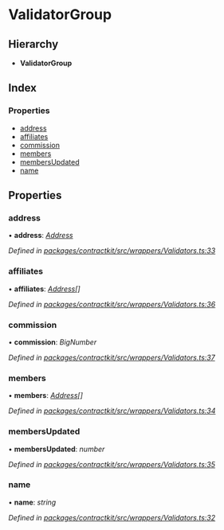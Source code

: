 # ValidatorGroup

## Hierarchy

* **ValidatorGroup**

## Index

### Properties

* [address](../interfaces/_wrappers_validators_.validatorgroup.md#address)
* [affiliates](../interfaces/_wrappers_validators_.validatorgroup.md#affiliates)
* [commission](../interfaces/_wrappers_validators_.validatorgroup.md#commission)
* [members](../interfaces/_wrappers_validators_.validatorgroup.md#members)
* [membersUpdated](../interfaces/_wrappers_validators_.validatorgroup.md#membersupdated)
* [name](../interfaces/_wrappers_validators_.validatorgroup.md#name)

## Properties

### address

• **address**: [_Address_](_base_.md#address)

_Defined in_ [_packages/contractkit/src/wrappers/Validators.ts:33_](https://github.com/celo-org/celo-monorepo/blob/master/packages/contractkit/src/wrappers/Validators.ts#L33)

### affiliates

• **affiliates**: [_Address_](_base_.md#address)_\[\]_

_Defined in_ [_packages/contractkit/src/wrappers/Validators.ts:36_](https://github.com/celo-org/celo-monorepo/blob/master/packages/contractkit/src/wrappers/Validators.ts#L36)

### commission

• **commission**: _BigNumber_

_Defined in_ [_packages/contractkit/src/wrappers/Validators.ts:37_](https://github.com/celo-org/celo-monorepo/blob/master/packages/contractkit/src/wrappers/Validators.ts#L37)

### members

• **members**: [_Address_](_base_.md#address)_\[\]_

_Defined in_ [_packages/contractkit/src/wrappers/Validators.ts:34_](https://github.com/celo-org/celo-monorepo/blob/master/packages/contractkit/src/wrappers/Validators.ts#L34)

### membersUpdated

• **membersUpdated**: _number_

_Defined in_ [_packages/contractkit/src/wrappers/Validators.ts:35_](https://github.com/celo-org/celo-monorepo/blob/master/packages/contractkit/src/wrappers/Validators.ts#L35)

### name

• **name**: _string_

_Defined in_ [_packages/contractkit/src/wrappers/Validators.ts:32_](https://github.com/celo-org/celo-monorepo/blob/master/packages/contractkit/src/wrappers/Validators.ts#L32)

